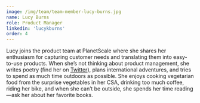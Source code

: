 ```yaml
---
image: /img/team/team-member-lucy-burns.jpg
name: Lucy Burns
role: Product Manager
linkedin: 'lucykburns'
order: 4
---
```


Lucy joins the product team at PlanetScale where she shares her enthusiasm for capturing customer needs and translating them into easy-to-use products. When she’s not thinking about product management, she writes poetry (find her on [Twitter](https://twitter.com/lucykburns)), plans international adventures, and tries to spend as much time outdoors as possible. She enjoys cooking vegetarian food from the surprise vegetables in her CSA, drinking too much coffee, riding her bike, and when she can’t be outside, she spends her time reading—ask her about her favorite books.
